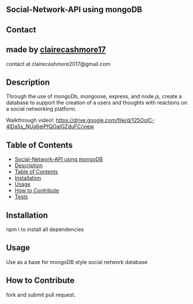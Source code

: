 ## Social-Network-API using mongoDB

## Contact

<h2> made by <a href = "github.com/clairecashmore17">clairecashmore17</a></h2>
<p>contact at clairecashmore2017@gmail.com </p> 
 
## Description
Through the use of mongoDb, mongoose, express, and node.js, create a database to support the creation of a users and thoughts with reactions on a social networking platform.

Walkthrough video!:
https://drive.google.com/file/d/125OolC-4lDa5s_NUa6ejPfQOaIGZduFC/view

## Table of Contents

- [Social-Network-API using mongoDB](#social-network-api-using-mongodb)
- [Description](#description)
- [Table of Contents](#table-of-contents)
- [Installation](#installation)
- [Usage](#usage)
- [How to Contribute](#how-to-contribute)
- [Tests](#tests)

## Installation

npm i to install all dependencies

## Usage

Use as a base for mongoDB style social network database

## How to Contribute

fork and submit pull request.

